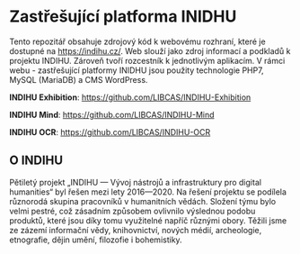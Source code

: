 # Zastřešující platforma INIDHU

Tento repozitář obsahuje zdrojový kód k webovému rozhraní, které je dostupné na https://indihu.cz/.
Web slouží jako zdroj informací a podkladů k projektu INDIHU. Zároveň tvoří rozcestník k jednotlivým aplikacím.
V rámci webu - zastřešující platformy INIDHU jsou použity technologie PHP7, MySQL (MariaDB) a CMS WordPress.

**INDIHU Exhibition**: https://github.com/LIBCAS/INDIHU-Exhibition

**INDIHU Mind**: https://github.com/LIBCAS/INDIHU-Mind

**INDIHU OCR**: https://github.com/LIBCAS/INDIHU-OCR

## O INDIHU
Pětiletý projekt „INDIHU — Vývoj nástrojů a infrastruktury pro digital humanities“ byl řešen mezi lety 2016—2020. Na řešení projektu se podílela různorodá skupina pracovníků v humanitních vědách. Složení týmu bylo velmi pestré, což zásadním způsobem ovlivnilo výslednou podobu produktů, které jsou díky tomu využitelné napříč různými obory. Těžili jsme ze zázemí informační vědy, knihovnictví, nových médií, archeologie, etnografie, dějin umění, filozofie i bohemistiky.
